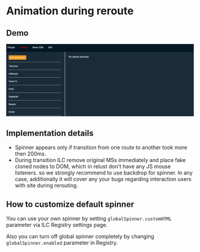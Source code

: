 # Animation during reroute

## Demo 
![Animation during reroute](./assets/demoSpinner.gif)


## Implementation details
- Spinner appears only if transition from one route to another took more then 200ms.
- During transition ILC remove original MSs immediately and place fake cloned nodes to DOM, which in relust don't have 
any JS mouse listeners. so we strongly recommend to use backdrop for spinner. 
In any case, additionally it will cover any your bugs regarding interaction users with site during rerouting.

## How to customize default spinner

You can use your own spinner by setting `globalSpinner.customHTML` parameter via ILC Registry settings page.

Also you can turn off global spinner completely by changing `globalSpinner.enabled` parameter in Registry.